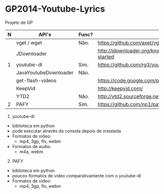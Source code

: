 GP2014-Youtube-Lyrics
=====================

Projeto de GP

| N | API's                 | Func? | URL                                                           | Linguagem  |
|---|-----------------------|-------|---------------------------------------------------------------|------------|
|   | vget / wget           | Não.  | https://github.com/axet/vget                                  | Java       |
|   | JDownloader           |       | http://jdownloader.org/knowledge/wiki/development/get-started | Java       |
| 1 | youtube-dl            | Sim.  | https://github.com/rg3/youtube-dl/                            | Python     |
|   | JavaYoutubeDownloader | Não.  |                                                               | Java       |
|   | get-flash-videos      |       | https://code.google.com/p/get-flash-videos/                   | Perl       |
|   | KeepVid               |       | http://keepvid.com/                                           | Javascript |
|   | YTD2                  | Não.  | http://ytd2.sourceforge.net/                                  | Java       |
| 2 | PAFY                  | Sim.  | https://github.com/np1/pafy                                   | Python     |

1. youtube-dl
  - biblioteca em python
  - pode executar atravês da consola depois de instalada
  - Formatos de video:
    * mp4, 3gp, flv, webm
  - Formatos de audio:
    * m4a, webm

2. PAFY
  - biblioteca em python
  - poucos formatos de video comparativamente com o youtube-dl
  - Formatos de video:
    * mp4, 3gp, flv, webm
